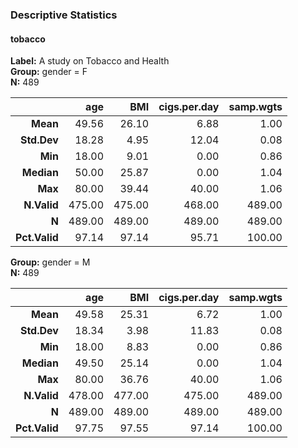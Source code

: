 ### Descriptive Statistics  
#### tobacco  
**Label:** A study on Tobacco and Health  
**Group:** gender = F  
**N:** 489  

|        &nbsp; |    age |    BMI | cigs.per.day | samp.wgts |
|--------------:|-------:|-------:|-------------:|----------:|
|      **Mean** |  49.56 |  26.10 |         6.88 |      1.00 |
|   **Std.Dev** |  18.28 |   4.95 |        12.04 |      0.08 |
|       **Min** |  18.00 |   9.01 |         0.00 |      0.86 |
|    **Median** |  50.00 |  25.87 |         0.00 |      1.04 |
|       **Max** |  80.00 |  39.44 |        40.00 |      1.06 |
|   **N.Valid** | 475.00 | 475.00 |       468.00 |    489.00 |
|         **N** | 489.00 | 489.00 |       489.00 |    489.00 |
| **Pct.Valid** |  97.14 |  97.14 |        95.71 |    100.00 |

**Group:** gender = M  
**N:** 489  

|        &nbsp; |    age |    BMI | cigs.per.day | samp.wgts |
|--------------:|-------:|-------:|-------------:|----------:|
|      **Mean** |  49.58 |  25.31 |         6.72 |      1.00 |
|   **Std.Dev** |  18.34 |   3.98 |        11.83 |      0.08 |
|       **Min** |  18.00 |   8.83 |         0.00 |      0.86 |
|    **Median** |  49.50 |  25.14 |         0.00 |      1.04 |
|       **Max** |  80.00 |  36.76 |        40.00 |      1.06 |
|   **N.Valid** | 478.00 | 477.00 |       475.00 |    489.00 |
|         **N** | 489.00 | 489.00 |       489.00 |    489.00 |
| **Pct.Valid** |  97.75 |  97.55 |        97.14 |    100.00 |
